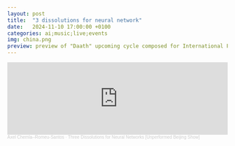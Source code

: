 ```yaml
---
layout: post
title:  "3 dissolutions for neural network"
date:   2024-11-10 17:00:00 +0100
categories: ai;music;live;events
img: china.png
preview: preview of "Daath" upcoming cycle composed for International France-China Festival of Music [unperformed]
---
```


<iframe width="100%" height="166" scrolling="no" frameborder="no" allow="autoplay" src="https://w.soundcloud.com/player/?url=https%3A//api.soundcloud.com/tracks/1968076219&color=%23ff5500&auto_play=true&hide_related=false&show_comments=true&show_user=true&show_reposts=false&show_teaser=true"></iframe><div style="font-size: 10px; color: #cccccc;line-break: anywhere;word-break: normal;overflow: hidden;white-space: nowrap;text-overflow: ellipsis; font-family: Interstate,Lucida Grande,Lucida Sans Unicode,Lucida Sans,Garuda,Verdana,Tahoma,sans-serif;font-weight: 100;"><a href="https://soundcloud.com/axel-chemla-romeu-santos" title="Axel Chemla--Romeu-Santos" target="_blank" style="color: #cccccc; text-decoration: none;">Axel Chemla--Romeu-Santos</a> · <a href="https://soundcloud.com/axel-chemla-romeu-santos/three-dissolutions-for-neural-networks-unperformed-beijing-show" title="Three Dissolutions for Neural Networks [Unperformed Beijing Show]" target="_blank" style="color: #cccccc; text-decoration: none;">Three Dissolutions for Neural Networks [Unperformed Beijing Show]</a></div>